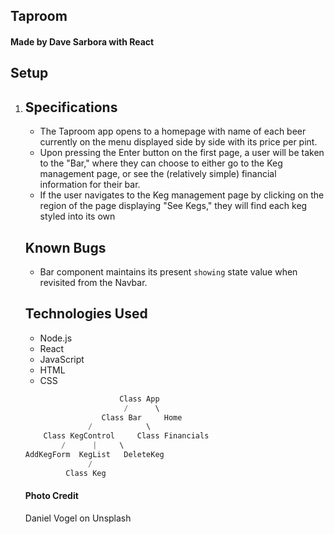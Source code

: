 ## Taproom

#### Made by Dave Sarbora with React

## Setup

<ol>
  <li>

## Specifications

- The Taproom app opens to a homepage with name of each beer currently on the menu displayed side by side with its price per pint.
- Upon pressing the Enter button on the first page, a user will be taken to the "Bar," where they can choose to either go to the Keg management page, or see the (relatively simple) financial information for their bar.
- If the user navigates to the Keg management page by clicking on the region of the page displaying "See Kegs," they will find each keg styled into its own

## Known Bugs

- Bar component maintains its present `showing` state value when revisited from the Navbar.

## Technologies Used

- Node.js

* React
* JavaScript
* HTML
* CSS

```javascript
                     Class App
                      /      \
                 Class Bar     Home
              /            \
    Class KegControl     Class Financials
        /      |     \
AddKegForm  KegList   DeleteKeg
              /
         Class Keg
```

#### Photo Credit

Daniel Vogel on Unsplash
